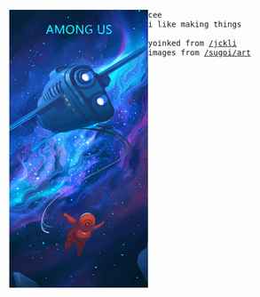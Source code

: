 <p float="left"> <img src="images/39.png" width="250" align="left"><p float="left"> <samp>cee<br>i like making things<br><br>yoinked from <a href="https://github.com/jckli">/jckli</a><br>images from <a href="https://github.com/sugoiart/art">/sugoi/art</a> </samp></p></p>